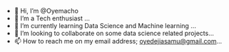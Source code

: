 - 👋 Hi, I’m @Oyemacho
- 👀 I’m a Tech enthusiast ...
- 🌱 I’m currently learning Data Science and Machine learning ...
- 💞️ I’m looking to collaborate on some data science related projects...
- 📫 How to reach me on my email address; oyedejiasamu@gmail.com...

<!---
Oyemacho/Oyemacho is a ✨ special ✨ repository because its `README.md` (this file) appears on your GitHub profile.
You can click the Preview link to take a look at your changes.
--->
